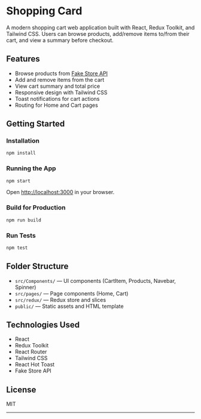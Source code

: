 # Shopping Card

A modern shopping cart web application built with React, Redux Toolkit, and Tailwind CSS. Users can browse products, add/remove items to/from their cart, and view a summary before checkout.

## Features

- Browse products from [Fake Store API](https://fakestoreapi.com/)
- Add and remove items from the cart
- View cart summary and total price
- Responsive design with Tailwind CSS
- Toast notifications for cart actions
- Routing for Home and Cart pages

## Getting Started

### Installation

```sh
npm install
```

### Running the App

```sh
npm start
```
Open [http://localhost:3000](http://localhost:3000) in your browser.

### Build for Production

```sh
npm run build
```

### Run Tests

```sh
npm test
```

## Folder Structure

- `src/Components/` — UI components (CartItem, Products, Navebar, Spinner)
- `src/pages/` — Page components (Home, Cart)
- `src/redux/` — Redux store and slices
- `public/` — Static assets and HTML template

## Technologies Used

- React
- Redux Toolkit
- React Router
- Tailwind CSS
- React Hot Toast
- Fake Store API

## License

MIT

---
